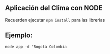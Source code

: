 ## Aplicación del Clima con NODE

Recuerden ejecutar ```npm install``` para las librerias

## Ejemplo: 

 ```node app -d "Bogotá Colombia``` 
